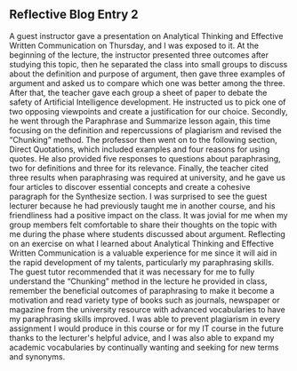 ## Reflective Blog Entry 2

A guest instructor gave a presentation on Analytical Thinking and Effective Written Communication on Thursday, and I was exposed to it. At the beginning of the lecture, the instructor presented three outcomes after studying this topic, then he separated the class into small groups to discuss about the definition and purpose of argument, then gave three examples of argument and asked us to compare which one was better among the three. After that, the teacher gave each group a sheet of paper to debate the safety of Artificial Intelligence development. He instructed us to pick one of two opposing viewpoints and create a justification for our choice. Secondly, he went through the Paraphrase and Summarize lesson again, this time focusing on the definition and repercussions of plagiarism and revised the “Chunking” method. The professor then went on to the following section, Direct Quotations, which included examples and four reasons for using quotes. He also provided five responses to questions about paraphrasing, two for definitions and three for its relevance. Finally, the teacher cited three results when paraphrasing was required at university, and he gave us four articles to discover essential concepts and create a cohesive paragraph for the Synthesize section. I was surprised to see the guest lecturer because he had previously taught me in another course, and his friendliness had a positive impact on the class. It was jovial for me when my group members felt comfortable to share their thoughts on the topic with me during the phase where students discussed about argument. Reflecting on an exercise on what I learned about Analytical Thinking and Effective Written Communication is a valuable experience for me since it will aid in the rapid development of my talents, particularly my paraphrasing skills. The guest tutor recommended that it was necessary for me to fully understand the “Chunking” method in the lecture he provided in class, remember the beneficial outcomes of paraphrasing to make it become a motivation and read variety type of books such as journals, newspaper or magazine from the university resource with advanced vocabularies to have my paraphrasing skills improved. I was able to prevent plagiarism in every assignment I would produce in this course or for my IT course in the future thanks to the lecturer's helpful advice, and I was also able to expand my academic vocabularies by continually wanting and seeking for new terms and synonyms.
